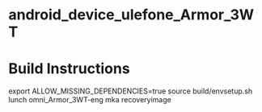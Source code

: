 # android_device_ulefone_Armor_3WT

# Build Instructions

export ALLOW_MISSING_DEPENDENCIES=true
source build/envsetup.sh
lunch omni_Armor_3WT-eng
mka recoveryimage
